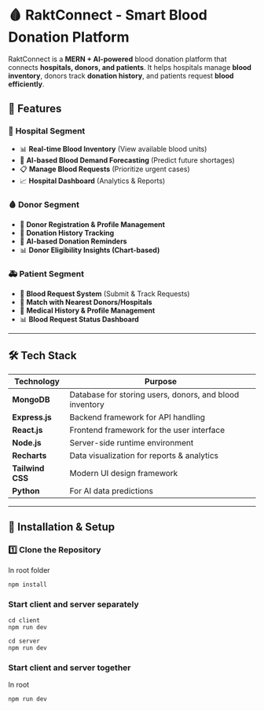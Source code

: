 # 🩸 RaktConnect - Smart Blood Donation Platform

RaktConnect is a **MERN + AI-powered** blood donation platform that connects **hospitals, donors, and patients**. It helps hospitals manage **blood inventory**, donors track **donation history**, and patients request **blood efficiently**.

## 🚀 Features

### 🏥 **Hospital Segment**
- 📊 **Real-time Blood Inventory** (View available blood units)
- 🔮 **AI-based Blood Demand Forecasting** (Predict future shortages)
- 📋 **Manage Blood Requests** (Prioritize urgent cases)
- 📈 **Hospital Dashboard** (Analytics & Reports)

### 🩸 **Donor Segment**
- 🔄 **Donor Registration & Profile Management**
- 📆 **Donation History Tracking**
- 🔔 **AI-based Donation Reminders**
- 📊 **Donor Eligibility Insights (Chart-based)**

### 🚑 **Patient Segment**
- 🏥 **Blood Request System** (Submit & Track Requests)
- 🔄 **Match with Nearest Donors/Hospitals**
- 📝 **Medical History & Profile Management**
- 📊 **Blood Request Status Dashboard**

---

## 🛠 Tech Stack

| **Technology**      | **Purpose** |
|---------------------|------------|
| **MongoDB**        | Database for storing users, donors, and blood inventory |
| **Express.js**     | Backend framework for API handling |
| **React.js**       | Frontend framework for the user interface |
| **Node.js**        | Server-side runtime environment |
| **Recharts** | Data visualization for reports & analytics |
| **Tailwind CSS**   | Modern UI design framework |
| **Python**   | For AI data predictions |

---

## 📌 Installation & Setup

### **1️⃣ Clone the Repository**

In root folder
```
npm install
```

### Start client and server separately
```
cd client
npm run dev
```
```
cd server
npm run dev
```
### Start client and server together
In root
```
npm run dev
```
